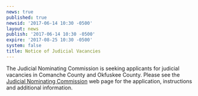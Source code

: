 ```yaml
---
news: true
published: true
newsid: '2017-06-14 10:30 -0500'
layout: news
publish: '2017-06-14 10:30 -0500'
expire: '2017-08-25 10:30 -0500'
system: false
title: Notice of Judicial Vacancies
---
```

The Judicial Nominating Commission is seeking applicants for judicial vacancies in Comanche County and Okfuskee County.  Please see the <a href="http://www.oscn.net/jnc/about" target="_blank">Judicial Nominating Commission</a> web page for the application, instructions and additional information.
